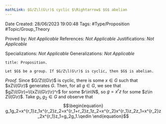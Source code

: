 ```yaml
---
mathLink: $G/Z\l(G\r)$ cyclic $\Rightarrow$ $G$ abelian
---
```


<div class="topSpace"></div>

Date Created: 28/06/2023 19:00:48
Tags: #Type/Proposition #Topic/Group_Theory

Proved by: <i>Not Applicable</i>
References: <i>Not Applicable</i>
Justifications: <i>Not Applicable</i>

Specializations: <i>Not Applicable</i>
Generalizations: <i>Not Applicable</i>

``` ad-Proposition
title: Proposition.

Let $G$ be a group. If $G/Z\l(G\r)$ is cyclic, then $G$ is abelian.

```

<i>Proof.</i> Since $G/Z\l(G\r)$ is cyclic, there is some $x\in G$ such that $xZ\l(G\r)$ generates $G$. Then, for all $g\in G$, we see that $gZ\l(G\r)=\l(xZ\l(G\r)\r)^r$ for some $r\in\N$, so $g=x^rz$ for some $z\in Z\l(G\r)$. Take $g_1,g_2\in G$ and observe that
$$\begin{equation}
    g_1g_2=x^{r_1}z_1x^{r_2}z_2=x^{r_1+r_2}z_1z_2=x^{r_2}x^{r_1}z_2z_1=x^{r_2}z_2x^{r_1}z_1=g_2g_1.\qedin
\end{equation}$$

